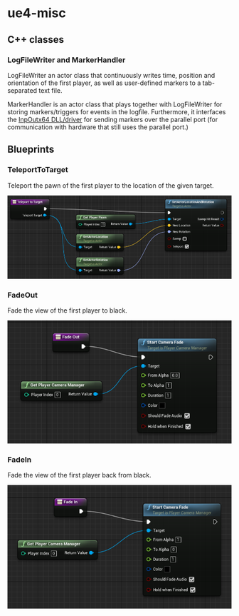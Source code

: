 # ue4-misc

## C++ classes

### LogFileWriter and MarkerHandler

LogFileWriter an actor class that continuously writes time, position and orientation of the first player, as well as user-defined markers to a tab-separated text file.

MarkerHandler is an actor class that plays together with LogFileWriter for storing markers/triggers for events in the logfile. Furthermore, it interfaces the [InpOutx64 DLL/driver](http://www.highrez.co.uk/downloads/inpout32/) for sending markers over the parallel port (for communication with hardware that still uses the parallel port.)

## Blueprints

### TeleportToTarget

Teleport the pawn of the first player to the location of the given target.

![TeleportToTarget](Blueprints/teleport_to_target.png)

### FadeOut

Fade the view of the first player to black.

![FadeOut](Blueprints/fade_out.png)

### FadeIn

Fade the view of the first player back from black.

![FadeIn](Blueprints/fade_in.png)
